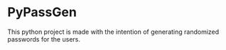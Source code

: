 # PyPassGen
This python project is made with the intention of generating randomized passwords for the users.
